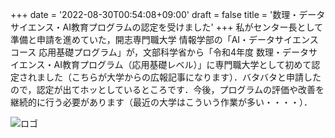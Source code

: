 +++
date = '2022-08-30T00:54:08+09:00'
draft = false
title = '数理・データサイエンス・AI教育プログラムの認定を受けました'
+++
私がセンター長として準備と申請を進めていた，開志専門職大学 情報学部の「AI・データサイエンスコース 応用基礎プログラム」が，文部科学省から「令和4年度 数理・データサイエンス・AI教育プログラム（応用基礎レベル）」に専門職大学として初めて認定されました（こちらが大学からの広報記事になります）．バタバタと申請したので，認定が出てホッとしているところです．今後，プログラムの評価や改善を継続的に行う必要があります（最近の大学はこういう作業が多い・・・・）．

![ロゴ](/images/mdash_logo.png)